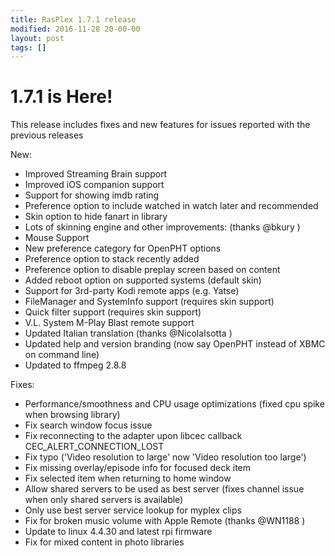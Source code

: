```yaml
---
title: RasPlex 1.7.1 release
modified: 2016-11-28 20-00-00
layout: post
tags: []
---
```


# 1.7.1 is Here!

This release includes fixes and new features for issues reported with the previous releases

New:

- Improved Streaming Brain support
- Improved iOS companion support
- Support for showing imdb rating
- Preference option to include watched in watch later and recommended
- Skin option to hide fanart in library
- Lots of skinning engine and other improvements: (thanks @bkury ) 
- Mouse Support
- New preference category for OpenPHT options
- Preference option to stack recently added
- Preference option to disable preplay screen based on content
- Added reboot option on supported systems (default skin)
- Support for 3rd-party Kodi remote apps (e.g. Yatse)
- FileManager and SystemInfo support (requires skin support)
- Quick filter support (requires skin support)
- V.L. System M-Play Blast remote support
- Updated Italian translation (thanks @NicolaIsotta )
- Updated help and version branding (now say OpenPHT instead of XBMC on command line)
- Updated to ffmpeg 2.8.8

Fixes:

- Performance/smoothness and CPU usage optimizations (fixed cpu spike when browsing library)
- Fix search window focus issue
- Fix reconnecting to the adapter upon libcec callback CEC_ALERT_CONNECTION_LOST
- Fix typo ('Video resolution to large' now 'Video resolution too large')
- Fix missing overlay/episode info for focused deck item
- Fix selected item when returning to home window
- Allow shared servers to be used as best server (fixes channel issue when only shared servers is available)
- Only use best server service lookup for myplex clips
- Fix for broken music volume with Apple Remote (thanks @WN1188 )
- Update to linux 4.4.30 and latest rpi firmware
- Fix for mixed content in photo libraries
